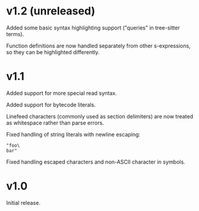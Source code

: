 # v1.2 (unreleased)

Added some basic syntax highlighting support ("queries" in tree-sitter
terms).

Function definitions are now handled separately from other
s-expressions, so they can be highlighted differently.

# v1.1

Added support for more special read syntax.

Added support for bytecode literals.

Linefeed characters (commonly used as section delimiters) are now treated
as whitespace rather than parse errors.

Fixed handling of string literals with newline escaping:

```
"foo\
bar"
```

Fixed handling escaped characters and non-ASCII character in symbols.

# v1.0

Initial release.

